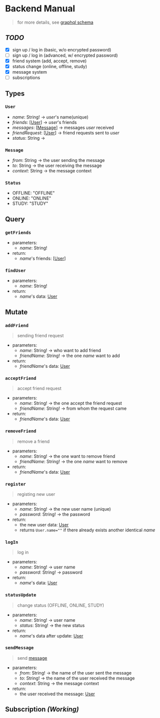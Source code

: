 # Backend Manual

> for more details, see [graphql schema](./src/schema.graphql)

## *TODO*
- [x] sign up / log in (basic, w/o encrypted password)
- [ ] sign up / log in (advanced, w/ encrypted password)
- [x] friend system (add, accept, remove)
- [x] status change (online,  offline, study)
- [x] message system
- [ ] subscriptions

## Types

### `User`
- *name*: String! $\rightarrow$ *user*'s name(unique)
- *friends*: [[User](#user)] $\rightarrow$ *user*'s friends
- *messages*: [[Message](#message)] $\rightarrow$ messages *user* received
- *friendRequest*: [[User](#user)] $\rightarrow$ friend requests sent to *user*
- *status*: String $\rightarrow$

### `Message`
- *from*: String $\rightarrow$ the user sending the message
- *to*: String $\rightarrow$ the user receiving the message
- *context*: String $\rightarrow$ the message context

### `Status`
- OFFLINE: "OFFLINE"
- ONLINE: "ONLINE"
- STUDY: "STUDY"

## Query

### `getFriends`
- parameters:
  - *name*: String!
- return:
  - *name*'s friends: [[User](#user)]

### `findUser`
- parameters:
  - *name*: String!
- return:
  - *name*'s data: [User](#user)


## Mutate

### `addFriend`
> sending friend request 
- parameters: 
  - *name*: String! $\rightarrow$ who want to add friend
  - *friendName*: String! $\rightarrow$ the one *name* want to add
- return:
  - *friendName*'s data: [User](#user)

### `acceptFriend`
> accept friend request
- parameters:
  - *name*: String! $\rightarrow$ the one accept the friend request
  - *friendName*: String! $\rightarrow$ from whom the request came
- return:
  - *friendName*'s data: [User](#user)

### `removeFriend`
> remove a friend
- parameters:
  - *name*: String! $\rightarrow$ the one want to remove friend
  - *friendName*: String! $\rightarrow$ the one *name* want to remove
- return:
  - *friendName*'s data: [User](#user)

### `register`
> registing new user
- parameters:
  - *name*: String! $\rightarrow$ the new user name (unique)
  - *password*: String! $\rightarrow$ the password
- return:
  - the new user data: [User](#user)
  - returns `User.name=""` if there already exists another identical *name*

### `logIn`
> log in
- parameters:
  - *name*: String! $\rightarrow$ user name
  - *password*: String! $\rightarrow$ password
- return:
  - *name*'s data: [User](#user)

### `statusUpdate`
> change status (OFFLINE, ONLINE, STUDY)
- parameters:
  - *name*: String! $\rightarrow$ user name
  - *status*: String! $\rightarrow$ the new status
- return:
  - *name*'s data after update: [User](#user)

### `sendMessage`
> send [message](#message)
- parameters:
  - *from*: String! $\rightarrow$ the name of the user sent the message
  - *to*: String! $\rightarrow$ the name of the user received the message
  - *context*: String $\rightarrow$ the message context
- return:
  - the user received the message: [User](#user)

## Subscription *(Working)*

